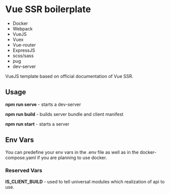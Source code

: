 # Vue SSR boilerplate
* Docker
* Webpack
* VueJS
* Vuex
* Vue-router
* ExpressJS
* scss/sass
* pug
* dev-server

VueJS template based on official documentation of Vue SSR.

## Usage
**npm run serve** - starts a dev-server

**npm run build** - builds server bundle and client manifest

**npm run start** - starts a server

## Env Vars
You can predefine your env vars in the .env file as well as in the docker-compose.yaml if you are planning to use docker.

### Reserved Vars
**IS_CLIENT_BUILD** - used to tell universal modules which realization of api to use.
